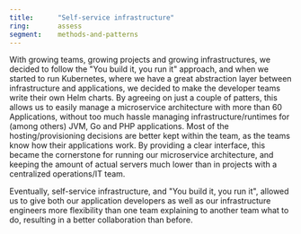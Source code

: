 ```yaml
---
title:      "Self-service infrastructure"
ring:       assess
segment:    methods-and-patterns
---
```


With growing teams, growing projects and growing infrastructures, we decided to follow the "You build it, you run it" approach, and when we started to run Kubernetes, where we have a great abstraction layer between infrastructure and applications, we decided to make the developer teams write their own Helm charts.
By agreeing on just a couple of patters, this allows us to easily manage a microservice architecture with more than 60 Applications, without too much hassle managing infrastructure/runtimes for (among others) JVM, Go and PHP applications.
Most of the hosting/provisioning decisions are better kept within the team, as the teams know how their applications work. By providing a clear interface, this became the cornerstone for running our microservice architecture, and keeping the amount of actual servers much lower than in projects with a centralized operations/IT team.

Eventually, self-service infrastructure, and "You build it, you run it", allowed us to give both our application developers as well as our infrastructure engineers more flexibility than one team explaining to another team what to do, resulting in a better collaboration than before.
